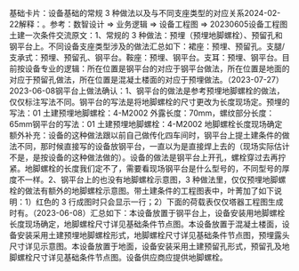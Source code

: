 

基础卡片：设备基础的常规 3 种做法以及与不同支座类型的对应关系2024-02-22解释：。参考：数智设计 => 业务逻辑 => 设备工程图 => 20230605设备工程图土建一次条件交流原文：1、常规的 3 种做法：预埋（预埋地脚螺栓）、预留孔和钢平台上。不同设备支座类型涉及的做法汇总如下：裙座：预埋、预留孔。支腿/支承式：预埋、预留孔、钢平台。鞍座：预埋、钢平台。支耳：预埋、钢平台。目前按设备专业的逻辑：所在位置是钢平台的对应于钢平台做法，所在位置是地面的对应于预留孔做法，所在位置是混凝土楼面的对应于预埋做法。（2023-07-27）2023-06-08钢平台上做法确认：1、钢平台的做法是参考预埋地脚螺栓的做法，仅仅标注写法不同。钢平台的写法是将地脚螺栓的尺寸更改为长度现场定。预埋的写法：01 土建预埋地脚螺栓：4-M2002 外露长度：70mm，螺纹部分长度：65mm钢平台的写法：01 土建预埋地脚螺栓：4-M2002 地脚螺栓长度现场确定额外补充：设备的这种做法跟以前自己做传化四车间时，钢平台上提土建条件的做法不同，那时候直接写的设备放钢平台，一直以为是直接焊上去的（现场实际估计不是，是按设备的这种做法做的）。设备的做法是钢平台上开孔，螺栓穿过去再拧紧。地脚螺栓的长度我们定不了，需要看现场钢平台是什么型号的，不同型号的厚度不一样。2、钢平台上的也没有地脚螺栓示意图，3 种做法里，仅仅预埋地脚螺栓的做法有额外的地脚螺栓示意图。带土建条件的工程图表中，叶菁加了如下说明：1）红色的 3 行成图时只会显示一行；2）下面的荷载表仅仅塔器工程图生成时有。（2023-06-08）汇总如下：本设备放置于钢平台上，设备安装用地脚螺栓长度现场确定，地脚螺栓尺寸详见基础条件节点图。本设备放置于混凝土楼面，设备安装采用土建预埋地脚螺栓形式，地脚螺栓尺寸详见基础条件节点图，预埋露头尺寸详见示意图。本设备放置于地面，设备安装采用土建预留孔形式，预留孔及地脚螺栓尺寸详见基础条件节点图。设备供应商应提供地脚螺栓。